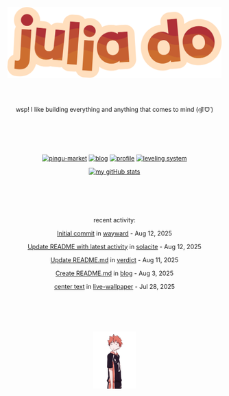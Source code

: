 <div align="center">
<img src="images/redYellowName_lightBeige.png" width="500">

<br></br>

<p>wsp! I like building everything and anything that comes to mind (ദ്ദി˙ᗜ˙)</p>

<br></br><br></br>

<!-- repo cards!! -->
[![pingu-market](https://github-readme-stats.vercel.app/api/pin/?username=solacite&repo=pingu-market&theme=slateorange&hide_border=true&description_lines_count=2)](https://github.com/anuraghazra/github-readme-stats)
[![blog](https://github-readme-stats.vercel.app/api/pin/?username=solacite&repo=blog&theme=slateorange&hide_border=true&description_lines_count=2)](https://github.com/anuraghazra/github-readme-stats)
[![profile](https://github-readme-stats.vercel.app/api/pin/?username=solacite&repo=profile&theme=slateorange&hide_border=true&description_lines_count=2)](https://github.com/anuraghazra/github-readme-stats)
[![leveling system](https://github-readme-stats.vercel.app/api/pin/?username=solacite&repo=TextBased_LevelingSystem&theme=slateorange&hide_border=true&description_lines_count=2)](https://github.com/anuraghazra/github-readme-stats)

[![my gitHub stats](https://github-readme-stats.vercel.app/api?username=solacite&theme=slateorange&hide_border=true&bg_color=00000000&hide=prs)](https://github.com/anuraghazra/github-readme-stats)

<br></br><br></br>

<!-- RECENT_ACTIVITY_START -->
recent activity:

[Initial commit](https://github.com/solacite/wayward/commit/7c80c7dc76c700efdf6ed40ea7fbd88098ffa845) in [wayward](https://github.com/solacite/wayward) - Aug 12, 2025

[Update README with latest activity](https://github.com/solacite/solacite/commit/c550f46edbf9140ba421450d4f01885092b6d410) in [solacite](https://github.com/solacite/solacite) - Aug 12, 2025

[Update README.md](https://github.com/solacite/verdict/commit/8c48a48138169b5400ecc4a548e25d66f592fae8) in [verdict](https://github.com/solacite/verdict) - Aug 11, 2025

[Create README.md](https://github.com/solacite/blog/commit/570aca2907f60254767c637abca201c142c51da1) in [blog](https://github.com/solacite/blog) - Aug 3, 2025

[center text](https://github.com/solacite/live-wallpaper/commit/17f4ce2ec2e62e8267191a94fbad1a24dd0e734a) in [live-wallpaper](https://github.com/solacite/live-wallpaper) - Jul 28, 2025


<!-- RECENT_ACTIVITY_END -->

</div>

<br></br><br></br>

<div align="center">
    <img src="images/hinata.gif" width="100">
</div>